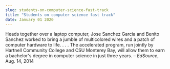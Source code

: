 ```yaml
---
slug: students-on-computer-science-fast-track
title: "Students on computer science fast track"
date: January 01 2020
---
```


 
<p>
  Heads together over a laptop computer, Jose Sanchez Garcia and Benito Sanchez
  worked to bring a jumble of multicolored wires and a patch of computer
  hardware to life. . . . The accelerated program, run jointly by Hartnell
  Community College and CSU Monterey Bay, will allow them to earn a bachelor's
  degree in computer science in just three years. – <em>EdSource</em>, Aug. 14,
  2014
</p>
 
